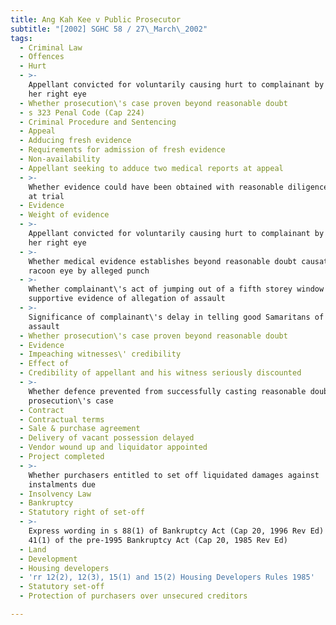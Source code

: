 ```yaml
---
title: Ang Kah Kee v Public Prosecutor
subtitle: "[2002] SGHC 58 / 27\_March\_2002"
tags:
  - Criminal Law
  - Offences
  - Hurt
  - >-
    Appellant convicted for voluntarily causing hurt to complainant by punching
    her right eye
  - Whether prosecution\'s case proven beyond reasonable doubt
  - s 323 Penal Code (Cap 224)
  - Criminal Procedure and Sentencing
  - Appeal
  - Adducing fresh evidence
  - Requirements for admission of fresh evidence
  - Non-availability
  - Appellant seeking to adduce two medical reports at appeal
  - >-
    Whether evidence could have been obtained with reasonable diligence for use
    at trial
  - Evidence
  - Weight of evidence
  - >-
    Appellant convicted for voluntarily causing hurt to complainant by punching
    her right eye
  - >-
    Whether medical evidence establishes beyond reasonable doubt causation of
    racoon eye by alleged punch
  - >-
    Whether complainant\'s act of jumping out of a fifth storey window is
    supportive evidence of allegation of assault
  - >-
    Significance of complainant\'s delay in telling good Samaritans of alleged
    assault
  - Whether prosecution\'s case proven beyond reasonable doubt
  - Evidence
  - Impeaching witnesses\' credibility
  - Effect of
  - Credibility of appellant and his witness seriously discounted
  - >-
    Whether defence prevented from successfully casting reasonable doubt over
    prosecution\'s case
  - Contract
  - Contractual terms
  - Sale & purchase agreement
  - Delivery of vacant possession delayed
  - Vendor wound up and liquidator appointed
  - Project completed
  - >-
    Whether purchasers entitled to set off liquidated damages against
    instalments due
  - Insolvency Law
  - Bankruptcy
  - Statutory right of set-off
  - >-
    Express wording in s 88(1) of Bankruptcy Act (Cap 20, 1996 Rev Ed) unlike s
    41(1) of the pre-1995 Bankruptcy Act (Cap 20, 1985 Rev Ed)
  - Land
  - Development
  - Housing developers
  - 'rr 12(2), 12(3), 15(1) and 15(2) Housing Developers Rules 1985'
  - Statutory set-off
  - Protection of purchasers over unsecured creditors

---
```


